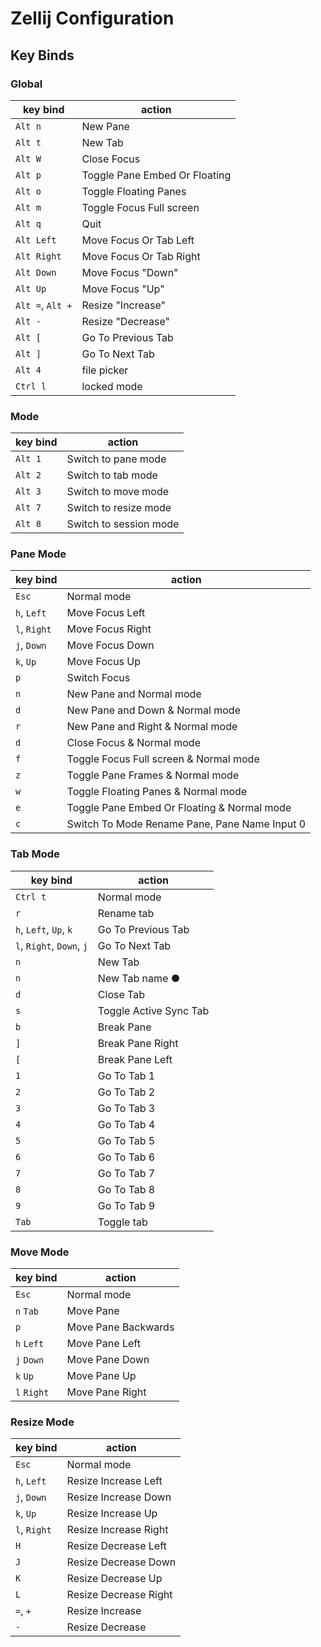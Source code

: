 # Zellij Configuration

## Key Binds

### Global

| key bind         | action                        |
| ---------------- | ----------------------------- |
| `Alt n`          | New Pane                      |
| `Alt t`          | New Tab                       |
| `Alt W`          | Close Focus                   |
| `Alt p`          | Toggle Pane Embed Or Floating |
| `Alt o`          | Toggle Floating Panes         |
| `Alt m`          | Toggle Focus Full screen      |
| `Alt q`          | Quit                          |
| `Alt Left`       | Move Focus Or Tab Left        |
| `Alt Right`      | Move Focus Or Tab Right       |
| `Alt Down`       | Move Focus "Down"             |
| `Alt Up`         | Move Focus "Up"               |
| `Alt =`, `Alt +` | Resize "Increase"             |
| `Alt -`          | Resize "Decrease"             |
| `Alt [`          | Go To Previous Tab            |
| `Alt ]`          | Go To Next Tab                |
| `Alt 4`          | file picker                   |
| `Ctrl l`          | locked mode                   |

### Mode

| key bind | action                 |
| -------- | ---------------------- |
| `Alt 1`  | Switch to pane mode    |
| `Alt 2`  | Switch to tab mode     |
| `Alt 3`  | Switch to move mode    |
| `Alt 7`  | Switch to resize mode  |
| `Alt 8`  | Switch to session mode |

### Pane Mode

| key bind     | action                                        |
| ------------ | --------------------------------------------- |
| `Esc`        | Normal mode                                   |
| `h`, `Left`  | Move Focus Left                               |
| `l`, `Right` | Move Focus Right                              |
| `j`, `Down`  | Move Focus Down                               |
| `k`, `Up`    | Move Focus Up                                 |
| `p`          | Switch Focus                                  |
| `n`          | New Pane and Normal mode                      |
| `d`          | New Pane and Down & Normal mode               |
| `r`          | New Pane and Right & Normal mode              |
| `d`          | Close Focus & Normal mode                     |
| `f`          | Toggle Focus Full screen & Normal mode        |
| `z`          | Toggle Pane Frames & Normal mode              |
| `w`          | Toggle Floating Panes & Normal mode           |
| `e`          | Toggle Pane Embed Or Floating & Normal mode   |
| `c`          | Switch To Mode Rename Pane, Pane Name Input 0 |

### Tab Mode

| key bind                  | action                 |
| ------------------------- | ---------------------- |
| `Ctrl t`                  | Normal mode            |
| `r`                       | Rename tab             |
| `h`, `Left`, `Up`, `k`    | Go To Previous Tab     |
| `l`, `Right`, `Down`, `j` | Go To Next Tab         |
| `n`                       | New Tab                |
| `n`                       | New Tab name ●         |
| `d`                       | Close Tab              |
| `s`                       | Toggle Active Sync Tab |
| `b`                       | Break Pane             |
| `]`                       | Break Pane Right       |
| `[`                       | Break Pane Left        |
| `1`                       | Go To Tab 1            |
| `2`                       | Go To Tab 2            |
| `3`                       | Go To Tab 3            |
| `4`                       | Go To Tab 4            |
| `5`                       | Go To Tab 5            |
| `6`                       | Go To Tab 6            |
| `7`                       | Go To Tab 7            |
| `8`                       | Go To Tab 8            |
| `9`                       | Go To Tab 9            |
| `Tab`                     | Toggle tab             |

### Move Mode

| key bind    | action              |
| ----------- | ------------------- |
| `Esc`       | Normal mode         |
| `n` `Tab`   | Move Pane           |
| `p`         | Move Pane Backwards |
| `h` `Left`  | Move Pane Left      |
| `j` `Down`  | Move Pane Down      |
| `k` `Up`    | Move Pane Up        |
| `l` `Right` | Move Pane Right     |

### Resize Mode

| key bind     | action                |
| ------------ | --------------------- |
| `Esc`        | Normal mode           |
| `h`, `Left`  | Resize Increase Left  |
| `j`, `Down`  | Resize Increase Down  |
| `k`, `Up`    | Resize Increase Up    |
| `l`, `Right` | Resize Increase Right |
| `H`          | Resize Decrease Left  |
| `J`          | Resize Decrease Down  |
| `K`          | Resize Decrease Up    |
| `L`          | Resize Decrease Right |
| `=`, `+`     | Resize Increase       |
| `-`          | Resize Decrease       |
